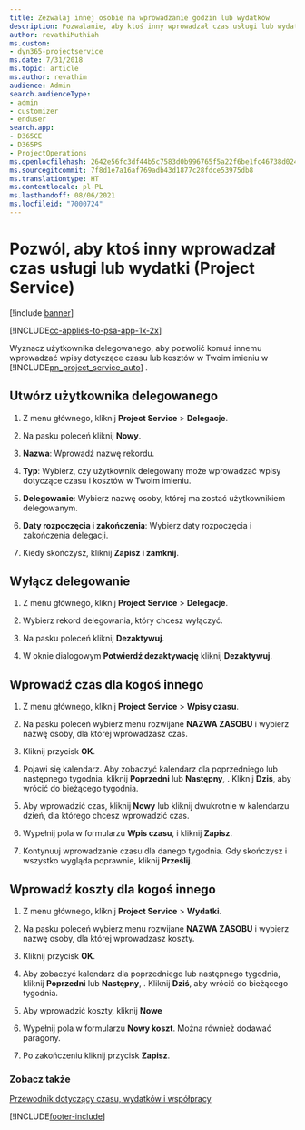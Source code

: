 ```yaml
---
title: Zezwalaj innej osobie na wprowadzanie godzin lub wydatków
description: Pozwalanie, aby ktoś inny wprowadzał czas usługi lub wydatki w Project Service
author: revathiMuthiah
ms.custom:
- dyn365-projectservice
ms.date: 7/31/2018
ms.topic: article
ms.author: revathim
audience: Admin
search.audienceType:
- admin
- customizer
- enduser
search.app:
- D365CE
- D365PS
- ProjectOperations
ms.openlocfilehash: 2642e56fc3df44b5c7583d0b996765f5a22f6be1fc46738d02462d928f833048
ms.sourcegitcommit: 7f8d1e7a16af769adb43d1877c28fdce53975db8
ms.translationtype: HT
ms.contentlocale: pl-PL
ms.lasthandoff: 08/06/2021
ms.locfileid: "7000724"
---
```

# <a name="allow-someone-else-to-enter-your-time-entry-or-expense-project-service"></a>Pozwól, aby ktoś inny wprowadzał czas usługi lub wydatki (Project Service)

[!include [banner](../includes/psa-now-project-operations.md)]

[!INCLUDE[cc-applies-to-psa-app-1x-2x](../includes/cc-applies-to-psa-app-1x-2x.md)]

Wyznacz użytkownika delegowanego, aby pozwolić komuś innemu wprowadzać wpisy dotyczące czasu lub kosztów w Twoim imieniu w [!INCLUDE[pn_project_service_auto](../includes/pn-project-service-auto.md)] .  
  
## <a name="create-a-delegate"></a>Utwórz użytkownika delegowanego  
  
1.  Z menu głównego, kliknij **Project Service** > **Delegacje**.  
  
2.  Na pasku poleceń kliknij **Nowy**.  
  
3. **Nazwa**: Wprowadź nazwę rekordu.  
  
4. **Typ**: Wybierz, czy użytkownik delegowany może wprowadzać wpisy dotyczące czasu i kosztów w Twoim imieniu.  
  
5. **Delegowanie**: Wybierz nazwę osoby, której ma zostać użytkownikiem delegowanym.  
  
6. **Daty rozpoczęcia i zakończenia**: Wybierz daty rozpoczęcia i zakończenia delegacji.  
  
7.  Kiedy skończysz, kliknij **Zapisz i zamknij**.  
  
## <a name="turn-off-delegation"></a>Wyłącz delegowanie  
  
1.  Z menu głównego, kliknij **Project Service** > **Delegacje**.  
  
2.  Wybierz rekord delegowania, który chcesz wyłączyć.  
  
3.  Na pasku poleceń kliknij **Dezaktywuj**.  
  
4.  W oknie dialogowym **Potwierdź dezaktywację** kliknij **Dezaktywuj**.  
  
## <a name="enter-time-for-someone-else"></a>Wprowadź czas dla kogoś innego  
  
1.  Z menu głównego, kliknij **Project Service** > **Wpisy czasu**.  
  
2.  Na pasku poleceń wybierz menu rozwijane **NAZWA ZASOBU** i wybierz nazwę osoby, dla której wprowadzasz czas.  
  
3.  Kliknij przycisk **OK**.  
  
4.  Pojawi się kalendarz. Aby zobaczyć kalendarz dla poprzedniego lub następnego tygodnia, kliknij **Poprzedni** lub **Następny**, . Kliknij **Dziś**, aby wrócić do bieżącego tygodnia.  
  
5.  Aby wprowadzić czas, kliknij **Nowy** lub kliknij dwukrotnie w kalendarzu dzień, dla którego chcesz wprowadzić czas.  
  
6.  Wypełnij pola w formularzu **Wpis czasu**, i kliknij **Zapisz**.  
  
7.  Kontynuuj wprowadzanie czasu dla danego tygodnia. Gdy skończysz i wszystko wygląda poprawnie, kliknij **Prześlij**.  
  
## <a name="enter-expenses-for-someone-else"></a>Wprowadź koszty dla kogoś innego  
  
1.  Z menu głównego, kliknij **Project Service** > **Wydatki**.  
  
2.  Na pasku poleceń wybierz menu rozwijane **NAZWA ZASOBU** i wybierz nazwę osoby, dla której wprowadzasz koszty.  
  
3.  Kliknij przycisk **OK**.  
  
4.  Aby zobaczyć kalendarz dla poprzedniego lub następnego tygodnia, kliknij **Poprzedni** lub **Następny**, . Kliknij **Dziś**, aby wrócić do bieżącego tygodnia.  
  
5.  Aby wprowadzić koszty, kliknij **Nowe**  
  
6.  Wypełnij pola w formularzu **Nowy koszt**. Można również dodawać paragony.  
  
7.  Po zakończeniu kliknij przycisk **Zapisz**.  
  
### <a name="see-also"></a>Zobacz także  
 [Przewodnik dotyczący czasu, wydatków i współpracy](../psa/time-expense-collaboration-guide.md)


[!INCLUDE[footer-include](../includes/footer-banner.md)]